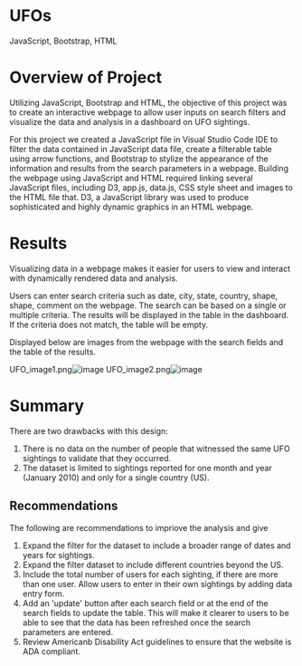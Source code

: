 # UFOs
JavaScript, Bootstrap, HTML

# Overview of Project

Utilizing JavaScript, Bootstrap and HTML, the objective of this project was to create an interactive webpage to allow user inputs on search filters and visualize the data and analysis in a dashboard on UFO sightings.

For this project we created a JavaScript file in Visual Studio Code IDE to filter the data contained in JavaScript data file, create a filterable table using arrow functions, and Bootstrap to stylize the appearance of the information and results from the search parameters in a webpage. Building the webpage using JavaScript and HTML required linking several JavaScript files, including D3, app.js, data.js, CSS style sheet and images to the HTML file that. D3, a JavaScript library was used to produce sophisticated and highly dynamic graphics in an HTML webpage.

# Results

Visualizing data in a webpage makes it easier for users to view and interact with dynamically rendered data and analysis.

Users can enter search criteria such as date, city, state, country, shape, shape, comment on the webpage. The search can be based on a single or multiple criteria. The results will be displayed in the table in the dashboard. If the criteria does not match, the table will be empty.

Displayed below are images from the webpage with the search fields and the table of the results.

UFO_image1.png![image](https://user-images.githubusercontent.com/80140082/120116381-bd1e2500-c13c-11eb-96c5-913f3be96171.png)
UFO_image2.png![image](https://user-images.githubusercontent.com/80140082/120116569-91e80580-c13d-11eb-9210-db9ce54857d3.png)



# Summary

  There are two drawbacks with this design:
  1) There is no data on the number of people that witnessed the same UFO sightings to validate that they occurred.
  2) The dataset is limited to sightings reported for one month and year (January 2010) and only for a single country (US).
  
  ## Recommendations 
  
  The following are recommendations to impriove the analysis and give 
  1) Expand the filter for the dataset to include a broader range of dates and years for sightings.
  2) Expand the filter dataset to include different countries beyond the US.
  3) Include the total number of users for each sighting, if there are more than one user. Allow users to enter in their own sightings by adding data entry form.
  5) Add an 'update' button after each search field or at the end of the search fields to update the table. This will make it clearer to users to be able to see          that the data has been refreshed once the search parameters are entered. 
  6) Review Americanb Disability Act guidelines to ensure that the website is ADA compliant.
  

